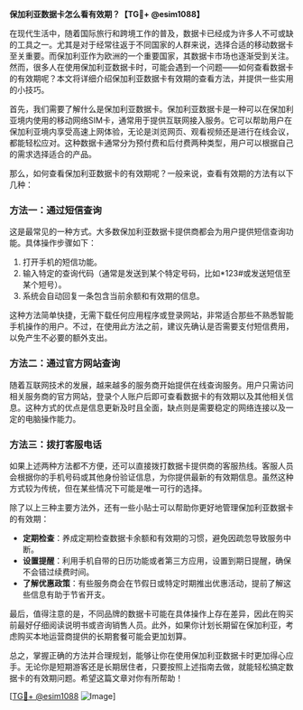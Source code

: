 **保加利亚数据卡怎么看有效期？【TG💪+ @esim1088】**

在现代生活中，随着国际旅行和跨境工作的普及，数据卡已经成为许多人不可或缺的工具之一。尤其是对于经常往返于不同国家的人群来说，选择合适的移动数据卡至关重要。而保加利亚作为欧洲的一个重要国家，其数据卡市场也逐渐受到关注。然而，很多人在使用保加利亚数据卡时，可能会遇到一个问题——如何查看数据卡的有效期呢？本文将详细介绍保加利亚数据卡有效期的查看方法，并提供一些实用的小技巧。

首先，我们需要了解什么是保加利亚数据卡。保加利亚数据卡是一种可以在保加利亚境内使用的移动网络SIM卡，通常用于提供互联网接入服务。它可以帮助用户在保加利亚境内享受高速上网体验，无论是浏览网页、观看视频还是进行在线会议，都能轻松应对。这种数据卡通常分为预付费和后付费两种类型，用户可以根据自己的需求选择适合的产品。

那么，如何查看保加利亚数据卡的有效期呢？一般来说，查看有效期的方法有以下几种：

### 方法一：通过短信查询

这是最常见的一种方式。大多数保加利亚数据卡提供商都会为用户提供短信查询功能。具体操作步骤如下：

1. 打开手机的短信功能。
2. 输入特定的查询代码（通常是发送到某个特定号码，比如*123#或发送短信至某个短号）。
3. 系统会自动回复一条包含当前余额和有效期的信息。

这种方法简单快捷，无需下载任何应用程序或登录网站，非常适合那些不熟悉智能手机操作的用户。不过，在使用此方法之前，建议先确认是否需要支付短信费用，以免产生不必要的额外支出。

### 方法二：通过官方网站查询

随着互联网技术的发展，越来越多的服务商开始提供在线查询服务。用户只需访问相关服务商的官方网站，登录个人账户后即可查看数据卡的有效期以及其他相关信息。这种方式的优点是信息更新及时且全面，缺点则是需要稳定的网络连接以及一定的电脑操作能力。

### 方法三：拨打客服电话

如果上述两种方法都不方便，还可以直接拨打数据卡提供商的客服热线。客服人员会根据你的手机号码或其他身份验证信息，为你提供最新的有效期信息。虽然这种方式较为传统，但在某些情况下可能是唯一可行的选择。

除了以上三种主要方法外，还有一些小贴士可以帮助你更好地管理保加利亚数据卡的有效期：

- **定期检查**：养成定期检查数据卡余额和有效期的习惯，避免因疏忽导致服务中断。
- **设置提醒**：利用手机自带的日历功能或者第三方应用，设置到期日提醒，确保不会错过续费时间。
- **了解优惠政策**：有些服务商会在节假日或特定时期推出优惠活动，提前了解这些信息有助于节省开支。

最后，值得注意的是，不同品牌的数据卡可能在具体操作上存在差异，因此在购买前最好仔细阅读说明书或咨询销售人员。此外，如果你计划长期留在保加利亚，考虑购买本地运营商提供的长期套餐可能会更加划算。

总之，掌握正确的方法并合理规划，能够让你在使用保加利亚数据卡时更加得心应手。无论你是短期游客还是长期居住者，只要按照上述指南去做，就能轻松搞定数据卡的有效期问题。希望这篇文章对你有所帮助！

[[TG💪+ @esim1088](https://t.me/s/esim1088) ![Image](https://i.postimg.cc/4NQfJmqS/Snipaste-2025-05-13-00-14-12.png)]